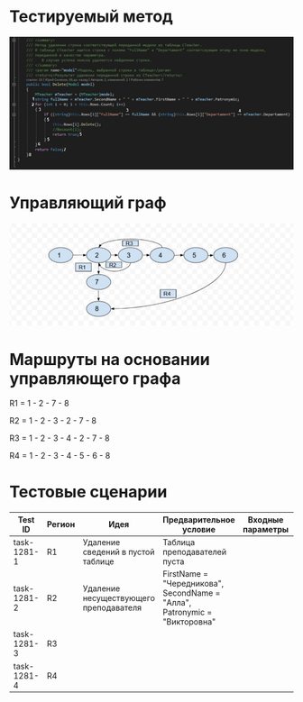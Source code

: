 # Тестируемый метод
![alt text](CODE.jpg "Тестируемый метод")
# Управляющий граф
![alt text](GRAPH.jpg "Управляющий граф")

# Маршруты на основании управляющего графа
R1 = 1 - 2 - 7 - 8

R2 = 1 - 2 - 3 - 2 - 7 - 8

R3 = 1 - 2 - 3 - 4 - 2 - 7 - 8

R4 = 1 - 2 - 3 - 4 - 5 - 6 - 8

# Тестовые сценарии

| Test ID | Регион | Идея | Предварительное условие | Входные параметры | Ожидаемый результат | 
| --- | --- | --- | --- | --- | --- |
| task-1281-1 | R1 | Удаление сведений в пустой таблице | Таблица преподавателей пуста |  |  |
| task-1281-2 | R2 | Удаление несуществующего преподавателя | FirstName = "Чередникова", SecondName = "Алла",  Patronymic = "Викторовна" |  |  |
| task-1281-3 | R3 |  |  |  |  |
| task-1281-4 | R4 |  |  |  |  |                     
